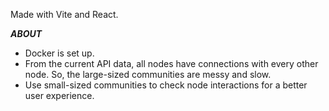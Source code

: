 Made with Vite and React.

***ABOUT***

- Docker is set up.
- From the current API data, all nodes have connections with every other node. So, the large-sized communities are messy and slow.
- Use small-sized communities to check node interactions for a better user experience.
